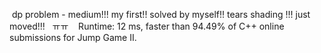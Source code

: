 ​
dp problem - medium!!!
my first!!
solved by myself!!  tears shading !!!  just moved!!!   ㅠㅠ
​
​
​
Runtime: 12 ms, faster than 94.49% of C++ online submissions for Jump Game II.
​